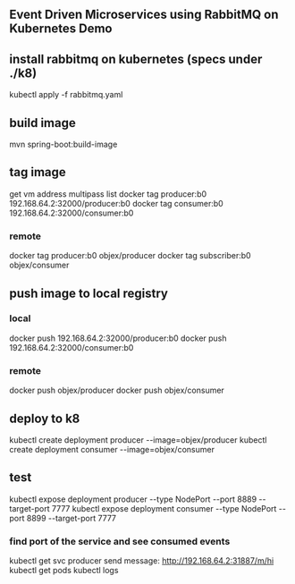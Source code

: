 ## Event Driven Microservices using RabbitMQ on Kubernetes Demo

## install rabbitmq on kubernetes (specs under ./k8)
kubectl apply -f rabbitmq.yaml

## build image
mvn spring-boot:build-image

## tag image
get vm address multipass list 
docker tag producer:b0 192.168.64.2:32000/producer:b0
docker tag consumer:b0 192.168.64.2:32000/consumer:b0

### remote
docker tag producer:b0 objex/producer
docker tag subscriber:b0 objex/consumer

## push image to local registry
### local
docker push 192.168.64.2:32000/producer:b0
docker push 192.168.64.2:32000/consumer:b0

### remote
docker push objex/producer
docker push objex/consumer

## deploy to k8
kubectl create deployment producer --image=objex/producer
kubectl create deployment consumer --image=objex/consumer

## test
kubectl expose deployment producer --type NodePort --port 8889 --target-port 7777
kubectl expose deployment consumer --type NodePort --port 8899 --target-port 7777

### find port of the service and see consumed events
kubectl get svc producer
send message: http://192.168.64.2:31887/m/hi
kubectl get pods
kubectl logs <consumer-pod>